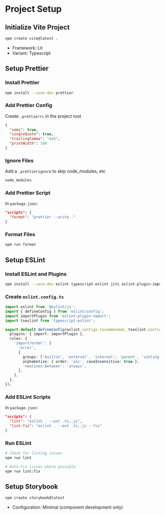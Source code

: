 # Project Setup

## Initialize Vite Project

```bash
npm create vite@latest .
```

- Framework: Lit
- Variant: Typescript

## Setup Prettier

### Install Prettier

```bash
npm install --save-dev prettier
```

### Add Prettier Config

Create `.prettierrc` in the project root

```json
{
  "semi": true,
  "singleQuote": true,
  "trailingComma": "es5",
  "printWidth": 100
}
```

### Ignore Files

Add a `.prettierignore` to skip node_modules, etc

```txt
node_modules
```

### Add Prettier Script

In `package.json`:

```json
"scripts": {
  "format": "prettier --write ."
}
```

### Format Files

```bash
npm run format
```

## Setup ESLint

### Install ESLint and Plugins

```bash
npm install --save-dev eslint typescript-eslint jiti eslint-plugin-import
```

### Create `eslint.config.ts`

```ts
import eslint from '@eslint/js';
import { defineConfig } from 'eslint/config';
import importPlugin from 'eslint-plugin-import';
import tseslint from 'typescript-eslint';

export default defineConfig(eslint.configs.recommended, tseslint.configs.recommended, {
  plugins: { import: importPlugin },
  rules: {
    'import/order': [
      'error',
      {
        groups: ['builtin', 'external', 'internal', 'parent', 'sibling', 'index'],
        alphabetize: { order: 'asc', caseInsensitive: true },
        'newlines-between': 'always',
      },
    ],
  },
});
```

### Add ESLint Scripts

In `package.json:`

```json
"scripts": {
  "lint": "eslint . --ext .ts,.js",
  "lint:fix": "eslint . --ext .ts,.js --fix"
}
```

### Run ESLint

```bash
# Check for linting issues
npm run lint

# Auto-fix issues where possible
npm run lint:fix
```

## Setup Storybook

```bash
npm create storybook@latest
```

- Configuration: Minimal (component development only)
